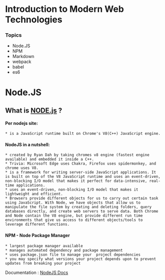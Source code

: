 # Introduction to Modern Web Technologies

### Topics
- Node.JS
- NPM
- Markdown
- webpack
- babel
- es6


# Node.JS

## What is [NODE.js](https://nodejs.org/en/) ?

#### Per nodejs site: 
    * is a JavaScript runtime built on Chrome's V8(C++) JavaScript engine.

#### NodeJS in a nutshell: 
    * created by Ryan Dah by taking chromes v8 engine (fastest engine available) and embedded it inside a C++.
    * Trivia: Microsoft Edge uses Chakra, Firefox uses spidermonkey, and chrome uses V8.
    * is a framework for writing server-side JavaScript applications. It is built on top of the V8 JavaScript runtime and uses an event-driven, non-blocking I/O model that makes it perfect for data-intensive, real-time applications.
    * uses an event-driven, non-blocking I/O model that makes it lightweight and efficient.
    * Browsers provide different objects for us to carry out certain task using JavaScript. With Node, we have objects that allow us to manipulate the file system by creating and deleting folders, query databases directly, and create web servers to serve data. Both Chrome and Node contain the V8 engine, but provide different run time environments that give us access to different objects/tools to leverage different functions.

#### NPM  - Node Package Manager
    * largest package manager available
    * manages automated dependency and package management
    * uses package.json file to manage your  project dependencies
    * you may specify what versions your project depends upon to prevent updates from breaking your project

Documentation : [NodeJS Docs](https://nodejs.org/en/docs/)